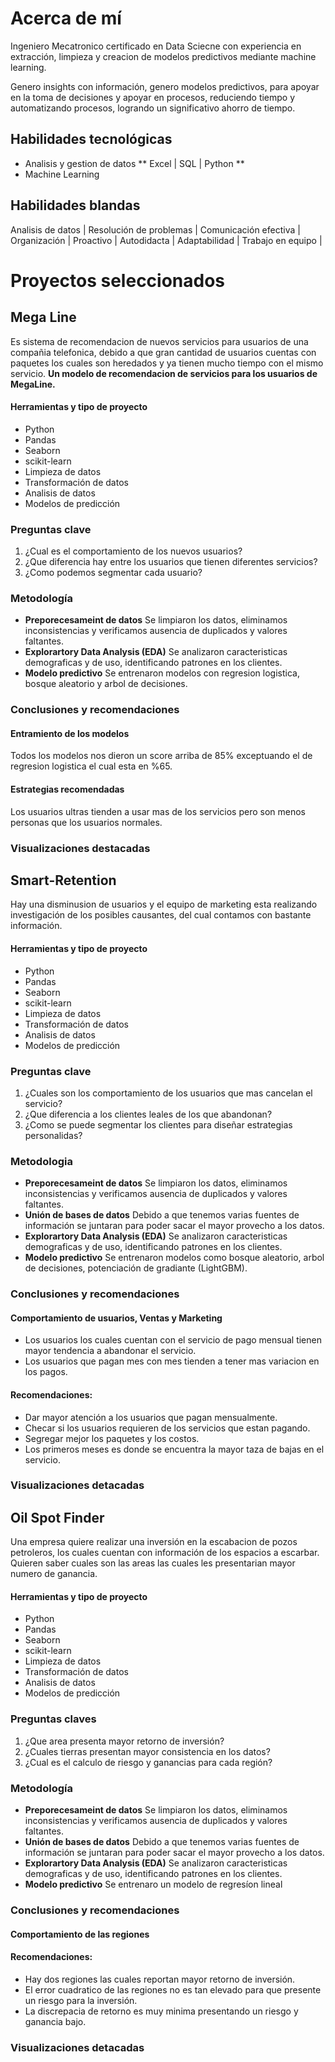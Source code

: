 # Acerca de mí

Ingeniero Mecatronico certificado en Data Sciecne con experiencia en extracción, limpieza y creacion de modelos predictivos mediante machine learning.

Genero insights con información, genero modelos predictivos, para apoyar en la toma de decisiones y apoyar en procesos, reduciendo tiempo y automatizando procesos, logrando un significativo ahorro de tiempo.

## Habilidades tecnológicas
- Analisis y gestion de datos ** Excel | SQL | Python **
- Machine Learning 

## Habilidades blandas

Analisis de datos | Resolución de problemas | Comunicación efectiva | Organización | Proactivo | Autodidacta | Adaptabilidad | Trabajo en equipo | 
# Proyectos seleccionados

## Mega Line
Es sistema de recomendacion de nuevos servicios para usuarios de una compañia telefonica, debido a que gran cantidad de usuarios cuentas con paquetes los cuales son heredados y ya tienen mucho tiempo con el mismo servicio. 
**Un modelo de recomendacion de servicios para los usuarios de MegaLine.**

#### Herramientas y tipo de proyecto
- Python
- Pandas
- Seaborn
- scikit-learn
- Limpieza de datos
- Transformación de datos
- Analisis de datos
- Modelos de predicción

### Preguntas clave

1. ¿Cual es el comportamiento de los nuevos usuarios?
2. ¿Que diferencia hay entre los usuarios que tienen diferentes servicios?
3. ¿Como podemos segmentar cada usuario?

### Metodología

- **Preporecesameint de datos** Se limpiaron los datos, eliminamos inconsistencias y verificamos ausencia de duplicados y valores faltantes.
- **Explorartory Data Analysis (EDA)** Se analizaron caracteristicas demograficas y de uso, identificando patrones en los clientes.
- **Modelo predictivo** Se entrenaron modelos con regresion logistica, bosque aleatorio y arbol de decisiones.

### Conclusiones y recomendaciones

#### Entramiento de los modelos
Todos los modelos nos dieron un score arriba de 85% exceptuando el de regresion logistica el cual esta en %65.


#### Estrategias recomendadas

Los usuarios ultras tienden a usar mas de los servicios pero son menos personas que los usuarios normales.

### Visualizaciones destacadas


## Smart-Retention
Hay una disminusion de usuarios y el equipo de marketing esta realizando investigación de los posibles causantes, del cual contamos con bastante información.

#### Herramientas y tipo de proyecto
- Python
- Pandas
- Seaborn
- scikit-learn
- Limpieza de datos
- Transformación de datos
- Analisis de datos
- Modelos de predicción

### Preguntas clave
1. ¿Cuales son los comportamiento de los usuarios que mas cancelan el servicio?
2. ¿Que diferencia a los clientes leales de los que abandonan?
3. ¿Como se puede segmentar los clientes para diseñar estrategias personalidas?

### Metodologia

- **Preporecesameint de datos** Se limpiaron los datos, eliminamos inconsistencias y verificamos ausencia de duplicados y valores faltantes.
- **Unión de bases de datos** Debido a que tenemos varias fuentes de información se juntaran para poder sacar el mayor provecho a los datos.
- **Explorartory Data Analysis (EDA)** Se analizaron caracteristicas demograficas y de uso, identificando patrones en los clientes.
- **Modelo predictivo** Se entrenaron modelos como bosque aleatorio, arbol de decisiones, potenciación de gradiante (LightGBM).

### Conclusiones y recomendaciones

#### Comportamiento de usuarios, Ventas y Marketing
- Los usuarios los cuales cuentan con el servicio de pago mensual tienen mayor tendencia a abandonar el servicio.
- Los usuarios que pagan mes con mes tienden a tener mas variacion en los pagos.

#### Recomendaciones:
- Dar mayor atención a los usuarios que pagan mensualmente.
- Checar si los usuarios requieren de los servicios que estan pagando.
- Segregar mejor los paquetes y los costos.
- Los primeros meses es donde se encuentra la mayor taza de bajas en el servicio.

### Visualizaciones detacadas

## Oil Spot Finder
Una empresa quiere realizar una inversión en la escabacion de pozos petroleros, los cuales cuentan con información de los espacios a escarbar. Quieren saber cuales son las areas las cuales les presentarian mayor numero de ganancia.

#### Herramientas y tipo de proyecto
- Python
- Pandas
- Seaborn
- scikit-learn
- Limpieza de datos
- Transformación de datos
- Analisis de datos
- Modelos de predicción

### Preguntas claves
1. ¿Que area presenta mayor retorno de inversión?
2. ¿Cuales tierras presentan mayor consistencia en los datos?
3. ¿Cual es el calculo de riesgo y ganancias para cada región?

### Metodología
- **Preporecesameint de datos** Se limpiaron los datos, eliminamos inconsistencias y verificamos ausencia de duplicados y valores faltantes.
- **Unión de bases de datos** Debido a que tenemos varias fuentes de información se juntaran para poder sacar el mayor provecho a los datos.
- **Explorartory Data Analysis (EDA)** Se analizaron caracteristicas demograficas y de uso, identificando patrones en los clientes.
- **Modelo predictivo** Se entrenaro un modelo de regresíon lineal

### Conclusiones y recomendaciones

#### Comportamiento de las regiones

#### Recomendaciones:
- Hay dos regiones las cuales reportan mayor retorno de inversión.
- El error cuadratico de las regiones no es tan elevado para que presente un riesgo para la inversión.
- La discrepacia de retorno es muy minima presentando un riesgo y ganancia bajo.

### Visualizaciones detacadas